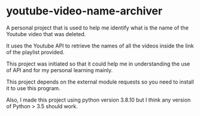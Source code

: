 # youtube-video-name-archiver
A personal project that is used to help me identify what is the name of the Youtube video that was deleted.

It uses the Youtube API to retrieve the names of all the videos inside the link of the playlist provided.

This project was initiated so that it could help me in understanding the use of API and for my personal learning mainly.

This project depends on the external module requests so you need to install it to use this program.

Also, I made this project using python version 3.8.10 but I think any version of Python > 3.5 should work.
